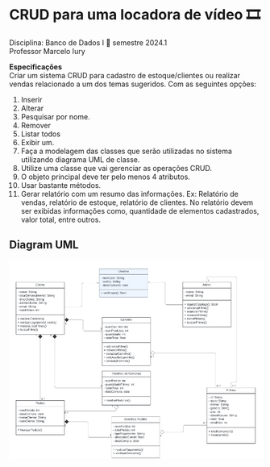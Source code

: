 # CRUD para uma locadora de vídeo 🎞

Disciplina: Banco de Dados I 🎲
semestre 2024.1 <br>
Professor Marcelo Iury

**Especificações** <br>
Criar um sistema CRUD para cadastro de estoque/clientes ou realizar vendas relacionado a
um dos temas sugeridos. Com as seguintes opções:
1. Inserir
2. Alterar
3. Pesquisar por nome.
4. Remover
5. Listar todos
6. Exibir um.
7. Faça a modelagem das classes que serão utilizadas no sistema utilizando diagrama UML de
classe.
1. Utilize uma classe que vai gerenciar as operações CRUD.
2. O objeto principal deve ter pelo menos 4 atributos.
3. Usar bastante métodos.
4. Gerar relatório com um resumo das informações. Ex: Relatório de vendas, relatório de
estoque, relatório de clientes. No relatório devem ser exibidas informações como,
quantidade de elementos cadastrados, valor total, entre outros.

## Diagram UML 

<img src="uml.png" alt="diagrama UML do CRUD">
